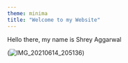 ```yaml
---
theme: minima
title: "Welcome to my Website"
---
```

Hello there, my name is Shrey Aggarwal

(![IMG_20210614_205136](https://user-images.githubusercontent.com/85816220/121978142-9293b500-cd55-11eb-8005-527182cbb4f1.jpg))
